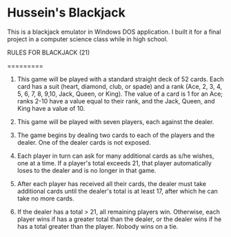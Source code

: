Hussein's Blackjack
=========

This is a blackjack emulator in Windows DOS application. I built it for a final project in a computer science class while in high school.

RULES FOR BLACKJACK (21)

=========

1.  This game will be played with a standard straight deck of 52 cards. Each card has a suit (heart, diamond, club, or spade) and a rank (Ace, 2, 3, 4, 5, 6, 7, 8, 9,10, Jack, Queen, or King). The value of a card is 1 for an Ace; ranks 2-10 have a value equal to their rank, and the Jack, Queen, and King have a value of 10.

2. This game will be played with seven players, each against the dealer.

3. The game begins by dealing two cards to each of the players and the dealer. One of the dealer cards is not exposed.

4. Each player in turn can ask for many additional cards as s/he wishes, one at a time. If a player's total exceeds 21, that player automatically loses to the dealer and is no longer in that game.

5. After each player has received all their cards, the dealer must take additional cards until the dealer's total is at least 17, after which he can take no more cards.

6. If the dealer has a total > 21, all remaining players win. Otherwise, each player wins if has a greater total than the dealer, or the dealer wins if he has a total greater than the player. Nobody wins on a tie.
